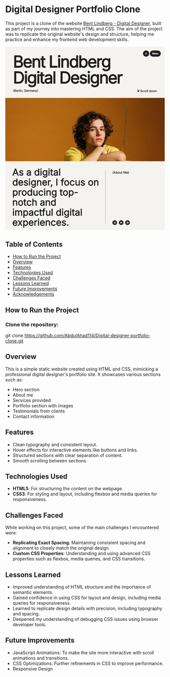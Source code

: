 # Digital Designer Portfolio Clone

This project is a clone of the website [Bent Lindberg - Digital Designer](https://bent-template.webflow.io/), built as part of my journey into mastering HTML and CSS. The aim of the project was to replicate the original website's design and structure, helping me practice and enhance my frontend web development skills.

![Preview of the Project](./main2.png)

## Table of Contents

- [How to Run the Project](#how-to-run-the-project)
- [Overview](#overview)
- [Features](#features)
- [Technologies Used](#technologies-used)
- [Challenges Faced](#challenges-faced)
- [Lessons Learned](#lessons-learned)
- [Future Improvements](#future-improvements)
- [Acknowledgements](#acknowledgements)

## How to Run the Project

### Clone the repository:
git clone https://github.com/AbdulAhad114/Digital-designer-portfolio-clone.git

## Overview

This is a simple static website created using HTML and CSS, mimicking a professional digital designer's portfolio site. It showcases various sections such as:

- Hero section
- About me
- Services provided
- Portfolio section with images
- Testimonials from clients
- Contact information

## Features

- Clean typography and consistent layout.
- Hover effects for interactive elements like buttons and links.
- Structured sections with clear separation of content.
- Smooth scrolling between sections.
  
## Technologies Used

- **HTML5**: For structuring the content on the webpage.
- **CSS3**: For styling and layout, including flexbox and media queries for responsiveness.

## Challenges Faced

While working on this project, some of the main challenges I encountered were:

- **Replicating Exact Spacing**: Maintaining consistent spacing and alignment to closely match the original design.
- **Custom CSS Properties**: Understanding and using advanced CSS properties such as flexbox, media queries, and CSS transitions.

## Lessons Learned

- Improved understanding of HTML structure and the importance of semantic elements.
- Gained confidence in using CSS for layout and design, including media queries for responsiveness.
- Learned to replicate design details with precision, including typography and spacing.
- Deepened my understanding of debugging CSS issues using browser developer tools.

## Future Improvements

- JavaScript Animations: To make the site more interactive with scroll animations and transitions.
- CSS Optimizations: Further refinements in CSS to improve performance.
- Responsive Design
